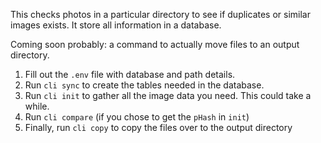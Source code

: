 This checks photos in a particular directory to see if duplicates or similar images exists. It store all information in a database.

Coming soon probably: a command to actually move files to an output directory.

1. Fill out the `.env` file with database and path details.
2. Run `cli sync` to create the tables needed in the database.
3. Run `cli init` to gather all the image data you need. This could take a while.
4. Run `cli compare` (if you chose to get the `pHash` in `init`)
5. Finally, run `cli copy` to copy the files over to the output directory
